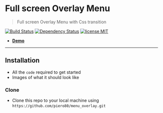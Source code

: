 # Full screen Overlay Menu

> Full screen Overlay Menu with Css transition

[![Build Status](http://img.shields.io/travis/badges/badgerbadgerbadger.svg?style=flat-square)](https://travis-ci.org/badges/badgerbadgerbadger) [![Dependency Status](https://camo.githubusercontent.com/6b9d7e66fbb7c12d2e03e77661e63c496b36911a/68747470733a2f2f696d672e736869656c64732e696f2f62616467652f76657273696f6e2d76322e362e312d6c69676874677265792e737667)](https://gemnasium.com/badges/badgerbadgerbadger) [![license MIT](https://camo.githubusercontent.com/e7302c620b3589a361fc5503732f3505347205d4/68747470733a2f2f696d672e736869656c64732e696f2f62616467652f6c6963656e73652d4d49542d627269676874677265656e2e737667)](https://github.com/piero80/menu_overlay/blob/master/LICENSE.md)

- <a href="https://codepen.io/pietrocolangelo/pen/LYNpMrV" target="_blank">**Demo**</a>

---

## Installation

- All the `code` required to get started
- Images of what it should look like

### Clone

- Clone this repo to your local machine using `https://github.com/piero80/menu_overlay.git`
